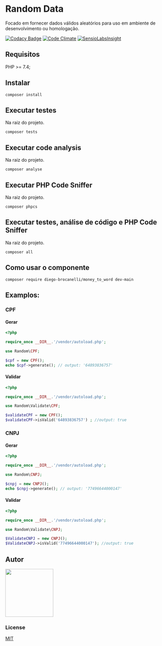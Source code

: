 # Random Data 
Focado em fornecer dados válidos aleatórios para uso em ambiente de desenvolvimento ou homologação.

[![Codacy Badge](https://api.codacy.com/project/badge/Grade/2049798bf7324d2797a9f3b1927a1158)](https://www.codacy.com/app/Diego-Brocanelli/randomData?utm_source=github.com&amp;utm_medium=referral&amp;utm_content=Diego-Brocanelli/randomData&amp;utm_campaign=Badge_Grade)
[![Code Climate](https://codeclimate.com/github/Diego-Brocanelli/randomData/badges/gpa.svg)](https://codeclimate.com/github/Diego-Brocanelli/randomData)
[![SensioLabsInsight](https://insight.sensiolabs.com/projects/398667a1-51b0-42e2-92b5-5de351897851/small.png)](https://insight.sensiolabs.com/projects/398667a1-51b0-42e2-92b5-5de351897851)

## Requisitos

PHP >= 7.4;

## Instalar

```
composer install
```

## Executar testes

Na raiz do projeto.

```
composer tests
```

## Executar code analysis

Na raiz do projeto.

```
composer analyse
```

## Executar PHP Code Sniffer

Na raiz do projeto.

```
composer phpcs
```

## Executar testes, análise de código e PHP Code Sniffer

Na raiz do projeto.

```
composer all
```

## Como usar o componente

```
composer require diego-brocanelli/money_to_word dev-main
```

## Examplos:

### CPF

#### Gerar

```php
<?php

require_once __DIR__.'/vendor/autoload.php';

use Random\CPF;

$cpf = new CPF();
echo $cpf->generate(); // output: '64893836757'
```
#### Validar

```php
<?php

require_once __DIR__.'/vendor/autoload.php';

use Random\Validate\CPF;

$validateCPF = new CPF();
$validateCPF->isValid('64893836757') ; //output: true
```

### CNPJ

#### Gerar

```php
<?php

require_once __DIR__.'/vendor/autoload.php';

use Random\CNPJ;

$cnpj = new CNPJ();
echo $cnpj->generate(); // output: '77496644000147'
```

#### Validar

```php
<?php

require_once __DIR__.'/vendor/autoload.php';

use Random\Validate\CNPJ;

$ValidateCNPJ = new CNPJ();
$ValidateCNPJ->isValid('77496644000147'); //output: true
```
## Autor

<a href="https://www.diegobrocanelli.com.br/">
<img src="https://avatars2.githubusercontent.com/u/4108889?s=460&v=4" width="150px">
</a>

### License
[MIT](LICENSE)
